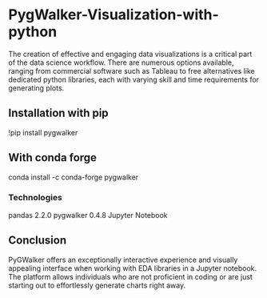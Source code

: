 # PygWalker-Visualization-with-python
The creation of effective and engaging data visualizations is a critical part of the data science workflow. There are numerous options available, ranging from commercial software such as Tableau to free alternatives like dedicated python libraries, each with varying skill and time requirements for generating plots.

## Installation with pip
!pip install pygwalker

## With conda forge
conda install -c conda-forge pygwalker

### Technologies
pandas 2.2.0
pygwalker 0.4.8
Jupyter Notebook


## Conclusion
PyGWalker offers an exceptionally interactive experience and visually appealing interface when working with EDA libraries in a Jupyter notebook. The platform allows individuals who are not proficient in coding or are just starting out to effortlessly generate charts right away.






